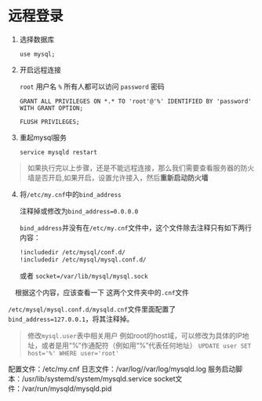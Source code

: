 远程登录
========

1. 选择数据库

    `use mysql;`

2. 开启远程连接

    `root` 用户名
    `%` 所有人都可以访问
    `password` 密码

    `GRANT ALL PRIVILEGES ON *.* TO 'root'@'%' IDENTIFIED BY 'password' WITH GRANT OPTION;`

    `FLUSH PRIVILEGES;`

3. 重起mysql服务

    `service mysqld restart`

> 如果执行完以上步骤，还是不能远程连接，那么我们需要查看服务器的防火墙是否开启,如果开启，设置允许接入，然后**重新启动防火墙**

4. 将`/etc/my.cnf`中的`bind_address`

   注释掉或修改为`bind_address=0.0.0.0`

    `bind_address`并没有在`/etc/my.cnf`文件中，这个文件除去注释只有如下两行内容：

    ```txt
    !includedir /etc/mysql/conf.d/
    !includedir /etc/mysql/mysql.conf.d/
    ```
    
    或者
    `socket=/var/lib/mysql/mysql.sock`

　根据这个内容，应该查看一下
    这两个文件夹中的`.cnf`文件

  `/etc/mysql/mysql.conf.d/mysqld.cnf`文件里面配置了`bind_address=127.0.0.1`，将其注释掉。

> 修改`mysql.user`表中相关用户
> 例如root的host域，可以修改为具体的IP地址，或者是用“%”作通配符（例如用“%”代表任何地址）
> `UPDATE user SET host='%' WHERE user='root'`

配置文件：/etc/my.cnf
日志文件：/var/log//var/log/mysqld.log
服务启动脚本：/usr/lib/systemd/system/mysqld.service
socket文件：/var/run/mysqld/mysqld.pid
